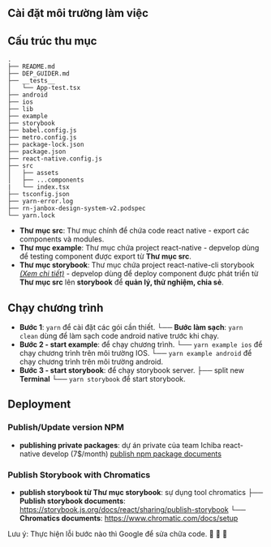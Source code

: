 ## Cài đặt môi trường làm việc

## Cấu trúc thu mục

```
.
├── README.md
├── DEP_GUIDER.md
├── __tests__
│   └── App-test.tsx
├── android
├── ios
├── lib
├── example
├── storybook
├── babel.config.js
├── metro.config.js
├── package-lock.json
├── package.json
├── react-native.config.js
├── src
│   ├── assets
│   ├── ...components
|   └── index.tsx
├── tsconfig.json
├── yarn-error.log
├── rn-janbox-design-system-v2.podspec
└── yarn.lock
```

- **Thư mục src**: Thư mục chính để chứa code react native - export các components và modules.
- **Thư mục example**: Thư mục chứa project react-native - depvelop dùng để testing component được export từ **Thư mục src**.
- **Thư mục storybook**: Thư mục chứa project react-native-cli storybook [_(Xem chi tiết)_](https://github.com/storybookjs/react-native) - depvelop dùng để deploy component được phát triển từ **Thư mục src** lên **storybook** để **quản lý, thử nghiệm, chia sẻ**.

## Chạy chương trình

- **Bước 1**: `yarn` để cài đặt các gói cần thiết.
  └── **Bước làm sạch**: `yarn clean` dùng để làm sạch code android native trước khi chạy.
- **Bước 2 - start example**: để chạy chương trình.
  └── `yarn example ios` để chạy chương trình trên môi trường IOS.
  └── `yarn example android` để chạy chương trình trên môi trường android.
- **Bước 3 - start storybook**: để chạy storybook server.
  ├── split new **Terminal**
  └── `yarn storybook` để start storybook.

## Deployment

### Publish/Update version NPM

- **publishing private packages**: dự án private của team Ichiba react-native develop (7$/month) [publish npm package documents](https://docs.npmjs.com/creating-and-publishing-private-packages)

### Publish Storybook with Chromatics

- **publish storybook từ Thư mục storybook**: sự dụng tool chromatics
  ├── **Publish storybook documents**: <https://storybook.js.org/docs/react/sharing/publish-storybook>
  └── **Chromatics documents**: <https://www.chromatic.com/docs/setup>

Lưu ý: Thực hiện lỗi bước nào thì Google để sửa chữa code. :wrench: :wrench: :wrench:
